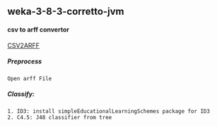 
## weka-3-8-3-corretto-jvm

#### csv to arff convertor
[CSV2ARFF](https://ikuz.eu/csv2arff/)

##### Preprocess
    Open arff File 
    
##### Classify:
    1. ID3: install simpleEducationalLearningSchemes package for ID3
    2. C4.5: J48 classifier from tree